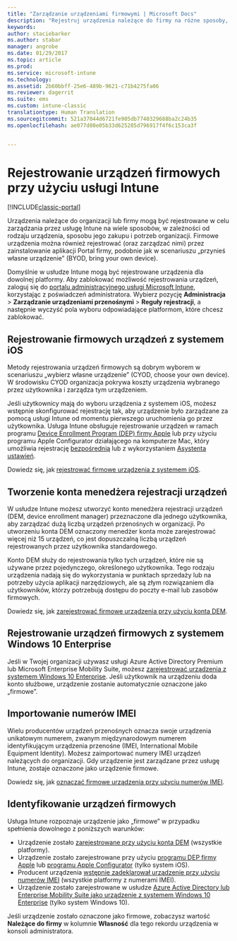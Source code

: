 ```yaml
---
title: "Zarządzanie urządzeniami firmowymi | Microsoft Docs"
description: "Rejestruj urządzenia należące do firmy na różne sposoby, w zależności od rodzaju urządzenia, sposobu jego zakupu i potrzeb organizacji."
keywords: 
author: staciebarker
ms.author: stabar
manager: angrobe
ms.date: 01/29/2017
ms.topic: article
ms.prod: 
ms.service: microsoft-intune
ms.technology: 
ms.assetid: 2b60bbff-25e6-489b-9621-c71b4275fa06
ms.reviewer: dagerrit
ms.suite: ems
ms.custom: intune-classic
translationtype: Human Translation
ms.sourcegitcommit: 521a37044d6721fe905db7740329688ba2c24b35
ms.openlocfilehash: ae077d80e05b33d625285d796917f4f6c153ca3f


---
```


# <a name="enroll-corporate-owned-devices-by-using-intune"></a>Rejestrowanie urządzeń firmowych przy użyciu usługi Intune

[!INCLUDE[classic-portal](../includes/classic-portal.md)]

Urządzenia należące do organizacji lub firmy mogą być rejestrowane w celu zarządzania przez usługę Intune na wiele sposobów, w zależności od rodzaju urządzenia, sposobu jego zakupu i potrzeb organizacji. Firmowe urządzenia można również rejestrować (oraz zarządzać nimi) przez zainstalowanie aplikacji Portal firmy, podobnie jak w scenariuszu „przynieś własne urządzenie” (BYOD, bring your own device).

Domyślnie w usłudze Intune mogą być rejestrowane urządzenia dla dowolnej platformy. Aby zablokować możliwość rejestrowania urządzeń, zaloguj się do [portalu administracyjnego usługi Microsoft Intune](http://manage.microsoft.com), korzystając z poświadczeń administratora. Wybierz pozycję **Administracja** > **Zarządzanie urządzeniami przenośnymi** > **Reguły rejestracji**, a następnie wyczyść pola wyboru odpowiadające platformom, które chcesz zablokować.

## <a name="enroll-corporate-owned-ios-devices"></a>Rejestrowanie firmowych urządzeń z systemem iOS

Metody rejestrowania urządzeń firmowych są dobrym wyborem w scenariuszu „wybierz własne urządzenie” (CYOD, choose your own device). W środowisku CYOD organizacja pokrywa koszty urządzenia wybranego przez użytkownika i zarządza tym urządzeniem.

Jeśli użytkownicy mają do wyboru urządzenia z systemem iOS, możesz wstępnie skonfigurować rejestrację tak, aby urządzenie było zarządzane za pomocą usługi Intune od momentu pierwszego uruchomienia go przez użytkownika. Usługa Intune obsługuje rejestrowanie urządzeń w ramach programu [Device Enrollment Program (DEP) firmy Apple](ios-device-enrollment-program-in-microsoft-intune.md) lub przy użyciu programu Apple Configurator działającego na komputerze Mac, który umożliwia rejestrację [bezpośrednią](ios-direct-enrollment-in-microsoft-intune.md) lub z wykorzystaniem [Asystenta ustawień](ios-setup-assistant-enrollment-in-microsoft-intune.md).

Dowiedz się, jak [rejestrować firmowe urządzenia z systemem iOS](enroll-corporate-owned-ios-devices-in-microsoft-intune.md).

## <a name="create-a-device-enrollment-manager-account"></a>Tworzenie konta menedżera rejestracji urządzeń

W usłudze Intune możesz utworzyć konto menedżera rejestracji urządzeń (DEM, device enrollment manager) przeznaczone dla jednego użytkownika, aby zarządzać dużą liczbą urządzeń przenośnych w organizacji. Po utworzeniu konta DEM oznaczony menedżer konta może zarejestrować więcej niż 15 urządzeń, co jest dopuszczalną liczbą urządzeń rejestrowanych przez użytkownika standardowego.

Konto DEM służy do rejestrowania tylko tych urządzeń, które nie są używane przez pojedynczego, określonego użytkownika. Tego rodzaju urządzenia nadają się do wykorzystania w punktach sprzedaży lub na potrzeby użycia aplikacji narzędziowych, ale są złym rozwiązaniem dla użytkowników, którzy potrzebują dostępu do poczty e-mail lub zasobów firmowych.

Dowiedz się, jak [zarejestrować firmowe urządzenia przy użyciu konta DEM](enroll-corporate-owned-devices-with-the-device-enrollment-manager-in-microsoft-intune.md).

## <a name="enroll-corporate-owned-windows-10-enterprise-devices"></a>Rejestrowanie urządzeń firmowych z systemem Windows 10 Enterprise

Jeśli w Twojej organizacji używasz usługi Azure Active Directory Premium lub Microsoft Enterprise Mobility Suite, możesz [zarejestrować urządzenia z systemem Windows 10 Enterprise](https://docs.microsoft.com/active-directory/active-directory-azureadjoin-windows10-devices-overview). Jeśli użytkownik na urządzeniu doda konto służbowe, urządzenie zostanie automatycznie oznaczone jako „firmowe”.

## <a name="import-imei-numbers"></a>Importowanie numerów IMEI

Wielu producentów urządzeń przenośnych oznacza swoje urządzenia unikatowym numerem, zwanym międzynarodowym numerem identyfikującym urządzenia przenośne (IMEI, International Mobile Equipment Identity). Możesz zaimportować numery IMEI urządzeń należących do organizacji. Gdy urządzenie jest zarządzane przez usługę Intune, zostaje oznaczone jako urządzenie firmowe.

Dowiedz się, jak [oznaczać firmowe urządzenia przy użyciu numerów IMEI](specify-corporate-owned-devices-with-international-mobile-equipment-identity-imei-numbers.md).

## <a name="identify-a-device-as-corporate-owned"></a>Identyfikowanie urządzeń firmowych

Usługa Intune rozpoznaje urządzenie jako „firmowe” w przypadku spełnienia dowolnego z poniższych warunków:

 - Urządzenie zostało [zarejestrowane przy użyciu konta DEM](enroll-corporate-owned-devices-with-the-device-enrollment-manager-in-microsoft-intune.md) (wszystkie platformy).
 - Urządzenie zostało zarejestrowane przy użyciu [programu DEP firmy Apple](ios-device-enrollment-program-in-microsoft-intune.md) lub [programu Apple Configurator](ios-setup-assistant-enrollment-in-microsoft-intune.md) (tylko system iOS).
 - Producent urządzenia [wstępnie zadeklarował urządzenie przy użyciu numerów IMEI](specify-corporate-owned-devices-with-international-mobile-equipment-identity-imei-numbers.md) (wszystkie platformy z numerami IMEI).
 - Urządzenie zostało zarejestrowane w usłudze [Azure Active Directory lub Enterprise Mobility Suite jako urządzenie z systemem Windows 10 Enterprise](https://docs.microsoft.com/active-directory/active-directory-azureadjoin-windows10-devices-overview) (tylko system Windows 10).

Jeśli urządzenie zostało oznaczone jako firmowe, zobaczysz wartość **Należące do firmy** w kolumnie **Własność** dla tego rekordu urządzenia w konsoli administratora. 



<!--HONumber=Jan17_HO5-->


